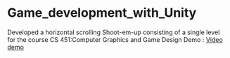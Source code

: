 # Game_development_with_Unity
Developed a horizontal scrolling Shoot-em-up consisting of a single level for the course CS 451:Computer Graphics and Game Design
Demo : [Video demo](https://cloud.iitmandi.ac.in/smart-link/c1bfd1c1-0b20-46fc-a810-3ab5fda99e27)
